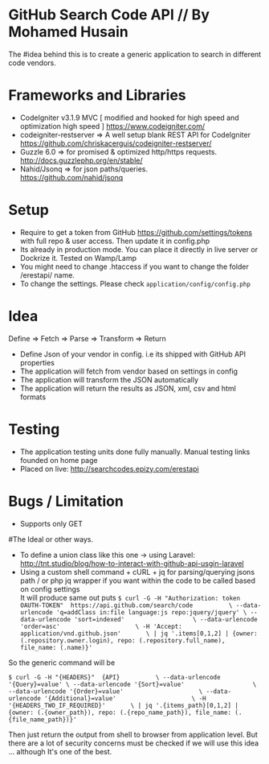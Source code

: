 # GitHub Search Code API // By Mohamed Husain


The #idea behind this is to create a generic application to search in different code vendors.



# Frameworks and Libraries  

- CodeIgniter v3.1.9 MVC [ modified and hooked for high speed and optimization high speed ]
https://www.codeigniter.com/ <br>
- codeigniter-restserver => A well setup blank REST API for CodeIgniter<br>
https://github.com/chriskacerguis/codeigniter-restserver/
- Guzzle 6.0 => for promised & optimized http/https requests.<br>
http://docs.guzzlephp.org/en/stable/<br>
- Nahid/Jsonq => for json paths/queries.<br>
https://github.com/nahid/jsonq<br>
# Setup
- Require to get a token from GitHub https://github.com/settings/tokens with full repo & user access. Then update it in config.php
- Its already in production mode. You can place it directly in live server or Dockrize it. Tested on Wamp/Lamp<br>
- You might need to change .htaccess if you want to change the folder /erestapi/ name.<br>
- To change the settings. Please check `application/config/config.php` <br>

# Idea
Define => Fetch => Parse => Transform => Return <br>

- Define Json of your vendor in config. i.e its shipped with GitHub API properties <br>
- The application will fetch from vendor based on settings in config<br>
- The application will transform the JSON automatically<br>
- The application will return the results as JSON, xml, csv and html formats<br>


# Testing
- The application testing units done fully manually. Manual testing links founded on home page<br>
- Placed on live: http://searchcodes.epizy.com/erestapi


# Bugs / Limitation 
- Supports only GET<br>


#The Ideal or other ways.
- To define a union class like this one -> using Laravel: http://tnt.studio/blog/how-to-interact-with-github-api-usgin-laravel <br>
- Using a custom shell command + cURL + jq for parsing/querying jsons path / or php jq wrapper if you want within the code to be called based on config settings<br>
It will produce same out puts
`$ curl -G -H "Authorization: token OAUTH-TOKEN"  https://api.github.com/search/code          \
     --data-urlencode 'q=addClass in:file language:js repo:jquery/jquery' \
     --data-urlencode 'sort=indexed'                   \
     --data-urlencode 'order=asc'                     \
     -H 'Accept: application/vnd.github.json'       \
     | jq '.items[0,1,2] | {owner: (.repository.owner.login), repo: (.repository.full_name), file_name: (.name)}'`<br>

So the generic command will be <br>

`$ curl -G -H "{HEADERS}"  {API}          \
     --data-urlencode '{Query}=value' \
     --data-urlencode '{Sort}=value'                   \
     --data-urlencode '{Order}=value'                     \
     --data-urlencode '{Additional}=value'                     \
     -H '{HEADERS_TWO_IF_REQUIRED}'       \
     | jq '.{items_path}[0,1,2] | {owner: (.{owner_path}), repo: (.{repo_name_path}), file_name: (.{file_name_path})}'` <br>
     
Then just return the output from shell to browser from application level.
But there are a lot of security concerns must be checked if we will use this idea ... although It's one of the best.
